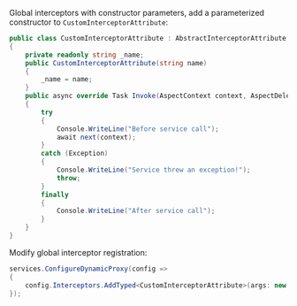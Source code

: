 
Global interceptors with constructor parameters, add a parameterized constructor to `CustomInterceptorAttribute`:

```csharp
public class CustomInterceptorAttribute : AbstractInterceptorAttribute 
{
    private readonly string _name;
    public CustomInterceptorAttribute(string name)
    {
        _name = name;
    }
    public async override Task Invoke(AspectContext context, AspectDelegate next)
    {
        try
        {
            Console.WriteLine("Before service call");
            await next(context);
        }
        catch (Exception)
        {
            Console.WriteLine("Service threw an exception!");
            throw;
        }
        finally
        {
            Console.WriteLine("After service call");
        }
    }
}
```

Modify global interceptor registration:

```csharp
services.ConfigureDynamicProxy(config =>
{
    config.Interceptors.AddTyped<CustomInterceptorAttribute>(args: new object[] { "custom" });
});
```